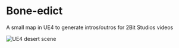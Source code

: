# Bone-edict
A small map in UE4 to generate intros/outros for 2Bit Studios videos

![UE4 desert scene](https://i.imgur.com/jS8K4yM.png)
